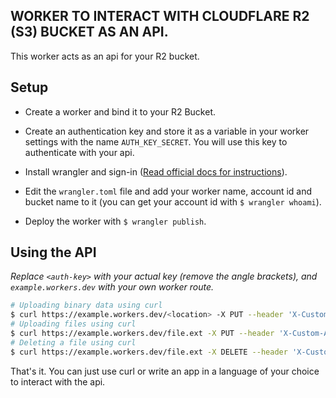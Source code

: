 ## WORKER TO INTERACT WITH CLOUDFLARE R2 (S3) BUCKET AS AN API.

This worker acts as an api for your R2 bucket.

## Setup

- Create a worker and bind it to your R2 Bucket.

- Create an authentication key and store it as a variable in your worker settings with the name `AUTH_KEY_SECRET`. You will use this key to authenticate with your api.

- Install wrangler and sign-in ([Read official docs for instructions](https://developers.cloudflare.com/workers/wrangler/install-and-update/)).

- Edit the `wrangler.toml` file and add your worker name, account id and bucket name to it (you can get your account id with `$ wrangler whoami`).

- Deploy the worker with `$ wrangler publish`.

## Using the API

_Replace `<auth-key>` with your actual key (remove the angle brackets), and `example.workers.dev` with your own worker route._

```bash
# Uploading binary data using curl
$ curl https://example.workers.dev/<location> -X PUT --header 'X-Custom-Auth-Key: <auth-key>' --data-binary 'test'
# Uploading files using curl
$ curl https://example.workers.dev/file.ext -X PUT --header 'X-Custom-Auth-Key: <auth-key>' --upload-file ./file.ext
# Deleting a file using curl
$ curl https://example.workers.dev/file.ext -X DELETE --header 'X-Custom-Auth-Key: <auth-key>'
```

That's it. You can just use curl or write an app in a language of your choice to interact with the api.
